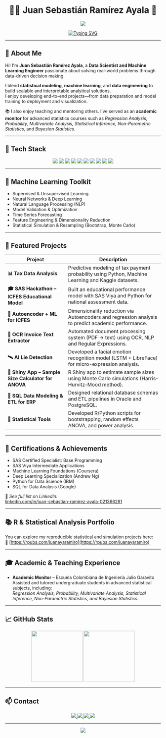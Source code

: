 <h1 align="center">👨‍💻 Juan Sebastián Ramírez Ayala 🚀</h1>

<p align="center">
  <img src="https://capsule-render.vercel.app/api?type=waving&color=0:003973,100:005AA7&height=220&section=header&text=Data%20Scientist%20%7C%20ML%20Engineer%20%7C%20Python%20%7C%20SQL%20%7C%20R&fontSize=32&fontColor=ffffff&animation=fadeIn&fontAlignY=40"/>
</p>

<div align="center">

[![Typing SVG](https://readme-typing-svg.herokuapp.com?font=Fira+Code&pause=900&color=007BFF&center=true&vCenter=true&width=720&lines=Welcome+to+my+GitHub!+👋;Data+Science+%7C+Machine+Learning+%7C+Deep+Learning+%7C+NLP;Turning+data+into+insight+with+Python,+R+and+SAS+Viya)](https://github.com/RamiroSeb2021)

</div>

---

## 🧭 About Me

Hi! I'm **Juan Sebastián Ramírez Ayala**, a **Data Scientist and Machine Learning Engineer** passionate about solving real-world problems through data-driven decision making.

I blend **statistical modeling**, **machine learning**, and **data engineering** to build scalable and interpretable analytical solutions.  
I enjoy developing end-to-end projects—from data preparation and model training to deployment and visualization.

📚 I also enjoy teaching and mentoring others. I’ve served as an **academic monitor** for advanced statistics courses such as *Regression Analysis, Probability, Multivariate Analysis, Statistical Inference, Non-Parametric Statistics,* and *Bayesian Statistics.*

---

## 🧰 Tech Stack

<p align="center">
  <img src="https://img.shields.io/badge/Python-3776AB?style=for-the-badge&logo=python&logoColor=white"/>
  <img src="https://img.shields.io/badge/R-276DC3?style=for-the-badge&logo=r&logoColor=white"/>
  <img src="https://img.shields.io/badge/SQL-336791?style=for-the-badge&logo=mysql&logoColor=white"/>
  <img src="https://img.shields.io/badge/SAS%20Viya-005AA7?style=for-the-badge&logo=sas&logoColor=white"/>
  <img src="https://img.shields.io/badge/Oracle-CC0000?style=for-the-badge&logo=oracle&logoColor=white"/>
  <img src="https://img.shields.io/badge/Scikit--learn-F7931E?style=for-the-badge&logo=scikit-learn&logoColor=white"/>
  <img src="https://img.shields.io/badge/TensorFlow-FF6F00?style=for-the-badge&logo=tensorflow&logoColor=white"/>
  <img src="https://img.shields.io/badge/PyTorch-EE4C2C?style=for-the-badge&logo=pytorch&logoColor=white"/>
  <img src="https://img.shields.io/badge/Power%20BI-F2C811?style=for-the-badge&logo=powerbi&logoColor=black"/>
  <img src="https://img.shields.io/badge/GitHub-181717?style=for-the-badge&logo=github&logoColor=white"/>
</p>

---

## 🧠 Machine Learning Toolkit

- Supervised & Unsupervised Learning  
- Neural Networks & Deep Learning  
- Natural Language Processing (NLP)  
- Model Validation & Optimization  
- Time Series Forecasting  
- Feature Engineering & Dimensionality Reduction  
- Statistical Simulation & Resampling (Bootstrap, Monte Carlo)

---

## 🌟 Featured Projects

| Project | Description |
|----------|-------------|
| **📊 Tax Data Analysis** | Predictive modeling of tax payment probability using Python, Machine Learning and Kaggle datasets. |
| **🎓 SAS Hackathon – ICFES Educational Model** | Built an educational performance model with SAS Viya and Python for national assessment data. |
| **🧠 Autoencoder + ML for ICFES** | Dimensionality reduction via Autoencoders and regression analysis to predict academic performance. |
| **🧾 OCR Invoice Text Extractor** | Automated document processing system (PDF → text) using OCR, NLP and Regular Expressions. |
| **🛰️ AI Lie Detection** | Developed a facial emotion recognition model (LSTM + LibreFace) for micro-expression analysis. |
| **📐 Shiny App – Sample Size Calculator for ANOVA** | R Shiny app to estimate sample sizes using Monte Carlo simulations (Harris–Hurvitz–Mood method). |
| **🔗 SQL Data Modeling & ETL for ERP** | Designed relational database schemas and ETL pipelines in Oracle and PostgreSQL. |
| **🧮 Statistical Tools** | Developed R/Python scripts for bootstrapping, random effects ANOVA, and power analysis. |

---

## 📜 Certifications & Achievements

- SAS Certified Specialist: Base Programming  
- SAS Viya Intermediate Applications  
- Machine Learning Foundations (Coursera)  
- Deep Learning Specialization (Andrew Ng)  
- Python for Data Science (IBM)  
- SQL for Data Analysis (Google)

📎 *See full list on LinkedIn:*  
[linkedin.com/in/juan-sebastian-ramirez-ayala-021366281](https://www.linkedin.com/in/juan-sebastian-ramirez-ayala-021366281/details/certifications/)

---

## 📚 R & Statistical Analysis Portfolio

You can explore my reproducible statistical and simulation projects here:  
🔗 [https://rpubs.com/juanayaramiro](https://rpubs.com/juanayaramiro)

---

## 🎓 Academic & Teaching Experience

- **Academic Monitor** – Escuela Colombiana de Ingeniería Julio Garavito  
  Assisted and tutored undergraduate students in advanced statistical subjects, including:  
  *Regression Analysis, Probability, Multivariate Analysis, Statistical Inference, Non-Parametric Statistics, and Bayesian Statistics.*

---

## 📈 GitHub Stats

<div align="center">
  <img height="165em" src="https://github-readme-stats.vercel.app/api?username=RamiroSeb2021&show_icons=true&theme=tokyonight&count_private=true&hide_border=true"/>
  <img height="165em" src="https://github-readme-stats.vercel.app/api/top-langs/?username=RamiroSeb2021&layout=compact&langs_count=8&theme=tokyonight&hide_border=true"/>
</div>

---

## 📫 Contact

<div align="center">
  <a href="https://www.linkedin.com/in/juan-sebastian-ramirez-ayala-021366281/">
    <img src="https://img.shields.io/badge/LinkedIn-Juan%20Sebastián%20Ramírez%20Ayala-0077B5?style=for-the-badge&logo=linkedin&logoColor=white"/>
  </a>
  <a href="mailto:">
    <img src="https://img.shields.io/badge/Email-Professional%20Contact-005AA7?style=for-the-badge&logo=gmail&logoColor=white"/>
  </a>
  <a href="https://github.com/RamiroSeb2021">
    <img src="https://img.shields.io/badge/GitHub-RamiroSeb2021-181717?style=for-the-badge&logo=github&logoColor=white"/>
  </a>
  <img src="https://img.shields.io/badge/Location-Bogotá,%20Colombia-005AA7?style=for-the-badge&logo=google-maps&logoColor=white"/>
</div>

---

<p align="center">
  <img src="https://capsule-render.vercel.app/api?type=waving&color=0:005AA7,100:007BFF&height=100&section=footer"/>
</p>
